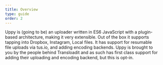 ```yaml
---
title: Overview
type: guide
order: 2
---
```


Uppy is (going to be) an uploader written in ES6 JavaScript with a plugin-based architecture, making
it very extensible. Out of the box it supports tapping into Dropbox, Instagram, Local files. It
has support for resumable file uploads via tus.io, and adding encoding backends.
Uppy is brought to you by the people behind Transloadit and as such has first class
support for adding their uploading and encoding backend, but this is opt-in.

